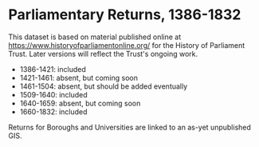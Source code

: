# Parliamentary Returns, 1386-1832
This dataset is based on material published online at https://www.historyofparliamentonline.org/ for the History of Parliament Trust. Later versions will reflect the Trust's ongoing work.  
<ul>
  <li>1386-1421: included</li>
  <li>1421-1461: absent, but coming soon</li>
  <li>1461-1504: absent, but should be added eventually</li>
  <li>1509-1640: included</li>
  <li>1640-1659: absent, but coming soon</li>
  <li>1660-1832: included</li>
</ul>
Returns for Boroughs and Universities are linked to an as-yet unpublished GIS.
